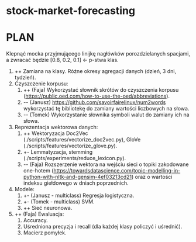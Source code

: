# stock-market-forecasting

# PLAN
Klepnąć mocka przyjmującego linijkę nagłówków porozdzielanych spacjami, a zwracać będzie [0.8, 0.2, 0.1] <- p-stwa klas.

1. ++ Zamiana na klasy. Różne okresy agregacji danych (dzień, 3 dni, tydzień).
2. Czyszczenie korpusu:
    1. ++ (Faja) Wykorzystać słownik skrótów do czyszczenia korpusu (https://public.oed.com/how-to-use-the-oed/abbreviations).
    2. -- (Janusz) https://github.com/savoirfairelinux/num2words wykorzystać tę bibliotekę do zamiany wartości liczbowych na słowa.
    3. -- (Tomek) Wykorzystanie słownika symboli walut do zamiany ich na słowa.
3. Reprezentacja wektorowa danych:
    1. ++ Wektoryzacja Doc2Vec (./scripts/features/vectorize_doc2vec.py), GloVe (./scripts/features/vectorize_glove.py).
    2. +- Lemmatyzacja, stemming (./scripts/experiments/reduce_lexicon.py).
    3. -- (Faja) Rozszerzenie wektora na wejściu sieci o topiki zakodowane one-hotem 
    (https://towardsdatascience.com/topic-modelling-in-python-with-nltk-and-gensim-4ef03213cd21) oraz o wartości
    indeksu giełdowego w dniach poprzednich.
4. Modele:
    1. +- (Janusz - multiclass) Regresja logistyczna.
    2. +- (Tomek - multiclass) SVM.
    3. ++ Sieć neuronowa.
5. ++ (Faja) Ewaluacja:
    1. Accuracy.
    2. Uśredniona precyzja i recall (dla każdej klasy policzyć i uśrednić).
    3. Macierz pomyłek.